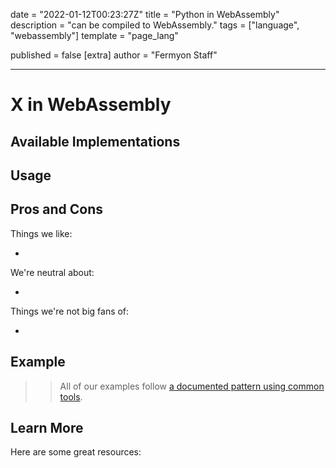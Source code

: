 date = "2022-01-12T00:23:27Z"
title = "Python in WebAssembly"
description = "can be compiled to WebAssembly."
tags = ["language", "webassembly"]
template = "page_lang"
<!---
Delete the published = false line below before creating the PR
-->
published = false
[extra]
author = "Fermyon Staff"

---

# X in WebAssembly

<!--
A sentence or two about the language. Make sure to say whether it is scripting, compiled, etc.

The idea here should be to help a newcomer understand that, for example, Rust is a compiled systems language
while Python is a general purpose scripting language.
-->

## Available Implementations

<!--
List official implementations first, and other implementations as well.

Make sure to link to the website or repository
-->

## Usage

<!--
This section should just talk about how this project is to be used.

For example, TinyGo might show how to compile to WASI
-->

## Pros and Cons

<!-- List out some pros and cons of this language vs others WHEN IT COMES TO WASM 

For example, might point out that the Swift runtime requires large binaries or that
an unofficial implementation lags behind the core language's feature set. Or might
point out really good tooling or performance.

-->
Things we like:

- 

We're neutral about:

- 

Things we're not big fans of:

- 


## Example

>> All of our examples follow [a documented pattern using common tools](/wasm-languages/about-examples).

<!-- If possible, show a code example and instructions for compiling.

When possible, show (by priority)

- Spin
- Wagi
- Wasmtime
 -->

## Learn More

Here are some great resources:

<!-- 
Bullet list to things like blogs, projects, etc.
-->